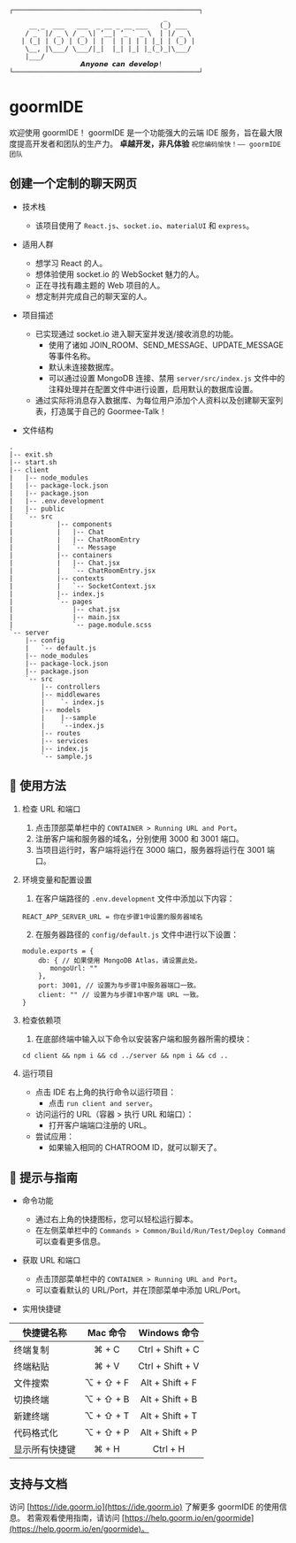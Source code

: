 ```
┌───────────────────────────────────────────────┐
                                       _
     __ _  ___   ___  _ __ _ __ ___   (_) ___
    / _` |/ _ \ / _ \| ‘__| ‘_ ` _ \  | |/ _ \
   | (_| | (_) | (_) | |  | | | | | |_| | (_) |
    \__, |\___/ \___/|_|  |_| |_| |_(_)_|\___/
    |___/
			      𝘼𝙣𝙮𝙤𝙣𝙚 𝙘𝙖𝙣 𝙙𝙚𝙫𝙚𝙡𝙤𝙥!
└───────────────────────────────────────────────┘
```
# goormIDE
欢迎使用 goormIDE！
goormIDE 是一个功能强大的云端 IDE 服务，旨在最大限度提高开发者和团队的生产力。
**卓越开发，非凡体验**
`祝您编码愉快！—— goormIDE 团队`

## 创建一个定制的聊天网页
* 技术栈
	* 该项目使用了 `React.js`、`socket.io`、`materialUI` 和 `express`。
* 适用人群
	* 想学习 React 的人。
	* 想体验使用 socket.io 的 WebSocket 魅力的人。
	* 正在寻找有趣主题的 Web 项目的人。
	* 想定制并完成自己的聊天室的人。
* 项目描述
	* 已实现通过 socket.io 进入聊天室并发送/接收消息的功能。
        * 使用了诸如 JOIN_ROOM、SEND_MESSAGE、UPDATE_MESSAGE 等事件名称。
        * 默认未连接数据库。
        * 可以通过设置 MongoDB 连接、禁用 `server/src/index.js` 文件中的注释处理并在配置文件中进行设置，启用默认的数据库设置。
    * 通过实际将消息存入数据库、为每位用户添加个人资料以及创建聊天室列表，打造属于自己的 Goormee-Talk！

* 文件结构
```
.
|-- exit.sh
|-- start.sh
|-- client
|   |-- node_modules
|   |-- package-lock.json
|   |-- package.json
|   |-- .env.development
|   |-- public
|   `-- src
|			|-- components
|			|   |-- Chat
|			|   |-- ChatRoomEntry
|			|   `-- Message
|			|-- containers
|			|   |-- Chat.jsx
|			|   `-- ChatRoomEntry.jsx
|			|-- contexts
|			|   `-- SocketContext.jsx
|			|-- index.js
|			`-- pages
|			    |-- chat.jsx
|			    |-- main.jsx
|			    `-- page.module.scss
`-- server
    |-- config
    |   `-- default.js
    |-- node_modules
    |-- package-lock.json
    |-- package.json
    `-- src
        |-- controllers
        |-- middlewares
        |    `- index.js
        |-- models
        |    |--sample
        |    `--index.js
        |-- routes
        |-- services
        |-- index.js
        `-- sample.js

```

## 🎨 使用方法
1. 检查 URL 和端口
   1. 点击顶部菜单栏中的 `CONTAINER > Running URL and Port`。
   2. 注册客户端和服务器的域名，分别使用 3000 和 3001 端口。
   3. 当项目运行时，客户端将运行在 3000 端口，服务器将运行在 3001 端口。

2. 环境变量和配置设置
    1. 在客户端路径的 `.env.development` 文件中添加以下内容：
    ```
    REACT_APP_SERVER_URL = 你在步骤1中设置的服务器域名
    ```
    2. 在服务器路径的 `config/default.js` 文件中进行以下设置：
    ```
    module.exports = {
        db: { // 如果使用 MongoDB Atlas，请设置此处。
           mongoUrl: ""
        },
        port: 3001, // 设置为与步骤1中服务器端口一致。
        client: "" // 设置为与步骤1中客户端 URL 一致。
    }
    ```

3. 检查依赖项
    1. 在底部终端中输入以下命令以安装客户端和服务器所需的模块：
    ```
    cd client && npm i && cd ../server && npm i && cd ..
    ```

4. 运行项目
   * 点击 IDE 右上角的执行命令以运行项目：
       * 点击 `run client and server`。
   * 访问运行的 URL（容器 > 执行 URL 和端口）：
       * 打开客户端端口注册的 URL。
   * 尝试应用：
       * 如果输入相同的 CHATROOM ID，就可以聊天了。

## 🔧 提示与指南
* 命令功能
	* 通过右上角的快捷图标，您可以轻松运行脚本。
	* 在左侧菜单栏中的 `Commands > Common/Build/Run/Test/Deploy Command` 可以查看更多信息。

* 获取 URL 和端口
	* 点击顶部菜单栏中的 `CONTAINER > Running URL and Port`。
	* 可以查看默认的 URL/Port，并在顶部菜单中添加 URL/Port。

* 实用快捷键

| 快捷键名称        | Mac 命令         | Windows 命令       |
| ------------------ | :-----------: | :--------------: |
| 终端复制          | ⌘ + C         | Ctrl + Shift + C |
| 终端粘贴          | ⌘ + V         | Ctrl + Shift + V |
| 文件搜索          | ⌥ + ⇧ + F     | Alt + Shift + F  |
| 切换终端          | ⌥ + ⇧ + B     | Alt + Shift + B  |
| 新建终端          | ⌥ + ⇧ + T     | Alt + Shift + T  |
| 代码格式化        | ⌥ + ⇧ + P     | Alt + Shift + P  |
| 显示所有快捷键    | ⌘ + H         | Ctrl + H         |

## 支持与文档
访问 [https://ide.goorm.io](https://ide.goorm.io) 了解更多 goormIDE 的使用信息。
若需观看使用指南，请访问 [https://help.goorm.io/en/goormide](https://help.goorm.io/en/goormide)。
